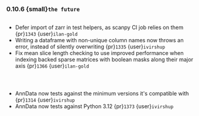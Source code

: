### 0.10.6 {small}`the future`

```{rubric} Bugfix
```

* Defer import of zarr in test helpers, as scanpy CI job relies on them {pr}`1343` {user}`ilan-gold`
* Writing a dataframe with non-unique column names now throws an error, instead of silently overwriting {pr}`1335` {user}`ivirshup`
* Fix mean slice length checking to use improved performance when indexing backed sparse matrices with boolean masks along their major axis {pr}`1366` {user}`ilan-gold`

```{rubric} Documentation
```

```{rubric} Performance
```

```{rubric} Dev Process
```

* AnnData now tests against the minimum versions it's compatible with {pr}`1314` {user}`ivirshup`
* AnnData now tests against Python 3.12 {pr}`1373` {user}`ivirshup`
